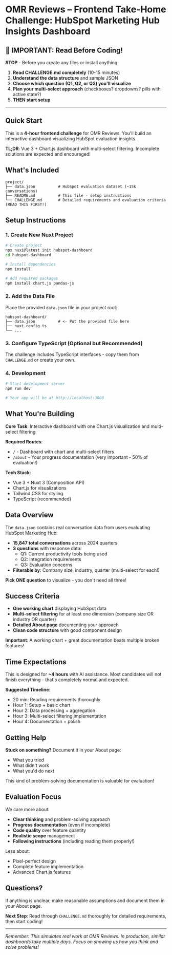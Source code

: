 # OMR Reviews – Frontend Take-Home Challenge: HubSpot Marketing Hub Insights Dashboard

## 🚨 IMPORTANT: Read Before Coding!

**STOP** - Before you create any files or install anything:

1. **Read CHALLENGE.md completely** (10-15 minutes)
2. **Understand the data structure** and sample JSON
3. **Choose which question (Q1, Q2, or Q3) you'll visualize**
4. **Plan your multi-select approach** (checkboxes? dropdowns? pills with active state?)
5. **THEN start setup**

---

## Quick Start

This is a **4-hour frontend challenge** for OMR Reviews. You'll build an interactive dashboard visualizing HubSpot evaluation insights.

**TL;DR**: Vue 3 + Chart.js dashboard with multi-select filtering. Incomplete solutions are expected and encouraged!

## What's Included

```
project/
├── data.json          # HubSpot evaluation dataset (~15k conversations)
├── README.md          # This file - setup instructions
└── CHALLENGE.md       # Detailed requirements and evaluation criteria (READ THIS FIRST!)
```

## Setup Instructions

### 1. Create New Nuxt Project

```bash
# Create project
npx nuxi@latest init hubspot-dashboard
cd hubspot-dashboard

# Install dependencies
npm install

# Add required packages
npm install chart.js pandas-js
```

### 2. Add the Data File

Place the provided `data.json` file in your project root:

```
hubspot-dashboard/
├── data.json          # <- Put the provided file here
├── nuxt.config.ts
└── ...
```

### 3. Configure TypeScript (Optional but Recommended)

The challenge includes TypeScript interfaces - copy them from `CHALLENGE.md` or create your own.

### 4. Development

```bash
# Start development server
npm run dev

# Your app will be at http://localhost:3000
```

## What You're Building

**Core Task**: Interactive dashboard with one Chart.js visualization and multi-select filtering

**Required Routes**:
- `/` - Dashboard with chart and multi-select filters
- `/about` - Your progress documentation (very important - 50% of evaluation!)

**Tech Stack**:
- Vue 3 + Nuxt 3 (Composition API)
- Chart.js for visualizations  
- Tailwind CSS for styling
- TypeScript (recommended)

## Data Overview

The `data.json` contains real conversation data from users evaluating HubSpot Marketing Hub:

- **15,847 total conversations** across 2024 quarters
- **3 questions** with response data:
  - Q1: Current productivity tools being used
  - Q2: Integration requirements 
  - Q3: Evaluation concerns
- **Filterable by**: Company size, industry, quarter (multi-select for each!)

**Pick ONE question** to visualize - you don't need all three!

## Success Criteria

- **One working chart** displaying HubSpot data  
- **Multi-select filtering** for at least one dimension (company size OR industry OR quarter)
- **Detailed About page** documenting your approach  
- **Clean code structure** with good component design

**Important**: A working chart + great documentation beats multiple broken features!

## Time Expectations

This is designed for **~4 hours** with AI assistance. Most candidates will not finish everything - that's completely normal and expected.

**Suggested Timeline**:
- 20 min: Reading requirements thoroughly
- Hour 1: Setup + basic chart
- Hour 2: Data processing + aggregation  
- Hour 3: Multi-select filtering implementation
- Hour 4: Documentation + polish


## Getting Help

**Stuck on something?** Document it in your About page:
- What you tried
- What didn't work  
- What you'd do next

This kind of problem-solving documentation is valuable for evaluation!

## Evaluation Focus

We care more about:
- **Clear thinking** and problem-solving approach
- **Progress documentation** (even if incomplete)  
- **Code quality** over feature quantity
- **Realistic scope** management
- **Following instructions** (including reading them properly!)

Less about:
- Pixel-perfect design
- Complete feature implementation
- Advanced Chart.js features

## Questions?

If anything is unclear, make reasonable assumptions and document them in your About page.

**Next Step**: Read through `CHALLENGE.md` thoroughly for detailed requirements, then start coding!

---

*Remember: This simulates real work at OMR Reviews. In production, similar dashboards take multiple days. Focus on showing us how you think and solve problems!*
